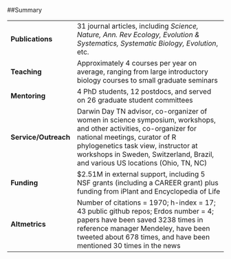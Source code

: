 

##Summary

 


|                     |                                                                                                                                                                                                                                                                              |
|:--------------------|:-----------------------------------------------------------------------------------------------------------------------------------------------------------------------------------------------------------------------------------------------------------------------------|
|**Publications**     |31 journal articles, including *Science, Nature, Ann. Rev Ecology, Evolution & Systematics, Systematic Biology, Evolution*, etc.                                                                                                                                              |
|**Teaching**         |Approximately 4 courses per year on average, ranging from large introductory biology courses to small graduate seminars                                                                                                                                                       |
|**Mentoring**        |4 PhD students, 12 postdocs, and served on 26 graduate student committees                                                                                                                                                                                                     |
|**Service/Outreach** |Darwin Day TN advisor, co-organizer of women in science symposium, workshops, and other activities, co-organizer for national meetings, curator of R phylogenetics task view, instructor at workshops in Sweden, Switzerland, Brazil, and various US locations (Ohio, TN, NC) |
|**Funding**          |$2.51M in external support, including 5 NSF grants (including a CAREER grant) plus funding from iPlant and Encyclopedia of Life                                                                                                                                               |
|**Altmetrics**       |Number of citations = 1970; h-index = 17; 43 public github repos; Erdos number = 4; papers have been saved 3238 times in reference manager Mendeley, have been tweeted about 678 times, and have been mentioned 30 times in the news                                          |
